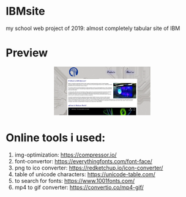 # IBMsite
my school web project of 2019: almost completely tabular site of IBM

# Preview
<center>
<img src="https://raw.githubusercontent.com/2trvl/IBMsite/master/images/preview.gif" alt="loading preview" width="50%">
</center>

# Online tools i used:
1) img-optimization: https://compressor.io/
2) font-convertor: https://everythingfonts.com/font-face/
3) png to ico converter: https://redketchup.io/icon-converter/
4) table of unicode characters: https://unicode-table.com/
5) to search for fonts: https://www.1001fonts.com/
6) mp4 to gif converter: https://convertio.co/mp4-gif/
